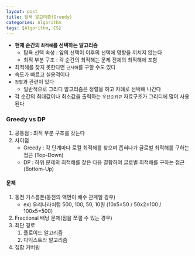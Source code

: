 ```yaml
---
layout: post
title: 탐욕 알고리즘(Greedy)
categories: Algorithm
tags: [Algorithm, CS]
---
```


- **현재 순간의 `최적해`를 선택하는 알고리즘**
   - 탐욕 선택 속성 : 앞의 선택이 이후의 선택에 영향을 끼치지 않는다
   - 최적 부분 구조 : 각 순간의 최적해는 문제 전체의 최적해에 포함
- 최적해를 찾지 못한다면 `근사해`를 구할 수도 있다
- 속도가 빠르고 실용적이다
- `정렬`과 관련이 있다 
  - 일반적으로 그리디 알고리즘은 정렬을 하고 차례로 선택해 나간다
- 각 순간의 최대값이나 최소값을 출력하는 `우선순위큐` 자료구조가 그리디에 많이 사용된다

### Greedy vs DP
1. 공통점 : 최적 부분 구조를 갖는다
2. 차이점 
   - Greedy : 각 단계마다 로컬 최적해를 찾으며 좁혀나가 글로벌 최적해를 구하는 접근 (Top-Down)
   - DP : 하위 문제의 최적해를 찾은 다음 결합하여 글로벌 최적해를 구하는 접근 (Bottom-Up)

#### 문제
1. 동전 거스름돈(동전의 액면이 배수 관계일 경우)
   - ex) 우리나라처럼 500, 100, 50, 10원 (10x5=50 / 50x2=100 / 100x5=500)  
2. Fractional 배낭 문제(짐을 쪼갤 수 있는 경우)
3. 최단 경로
   1. 플로이드 알고리즘
   2. 다익스트라 알고리즘
4. 집합 커버링